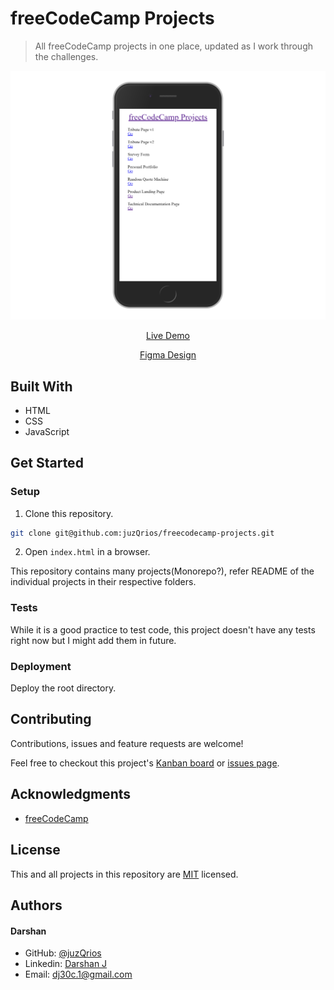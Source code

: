 # freeCodeCamp Projects

> All freeCodeCamp projects in one place, updated as I work through the challenges.

[//]: # (Screenshot, Application concept art etc)
![Screenshot](./screenshot.png)

[//]: # (Live Demo link)
<p align="center">
  <a href="https://juzqrios.netlify.com/">Live Demo</a>
</p>
<p align="center">
  <a href="https://www.figma.com/community/file/902504457634655831/freeCodeCamp-Projects">Figma Design</a>
</p>

## Built With

* HTML
* CSS
* JavaScript

## Get Started

### Setup

1. Clone this repository.

```bash
git clone git@github.com:juzQrios/freecodecamp-projects.git
```

2. Open `index.html` in a browser.

This repository contains many projects(Monorepo?), refer README of the individual projects in their respective folders.

### Tests

While it is a good practice to test code, this project doesn't have any tests right now but I might add them in future.

### Deployment

Deploy the root directory.

## Contributing

Contributions, issues and feature requests are welcome!

Feel free to checkout this project's [Kanban board](https://github.com/juzQrios/freecodecamp-projects/projects/2) or [issues page](https://github.com/juzQrios/freecodecamp-projects/issues).

## Acknowledgments

* [freeCodeCamp](https://www.freecodecamp.org/)

## License

This and all projects in this repository are [MIT](./LICENSE) licensed.

## Authors

#### Darshan

* GitHub: [@juzQrios](https://github.com/juzQrios)
* Linkedin: [Darshan J](https://www.linkedin.com/in/jayadevdarshan/)
* Email: <dj30c.1@gmail.com>
